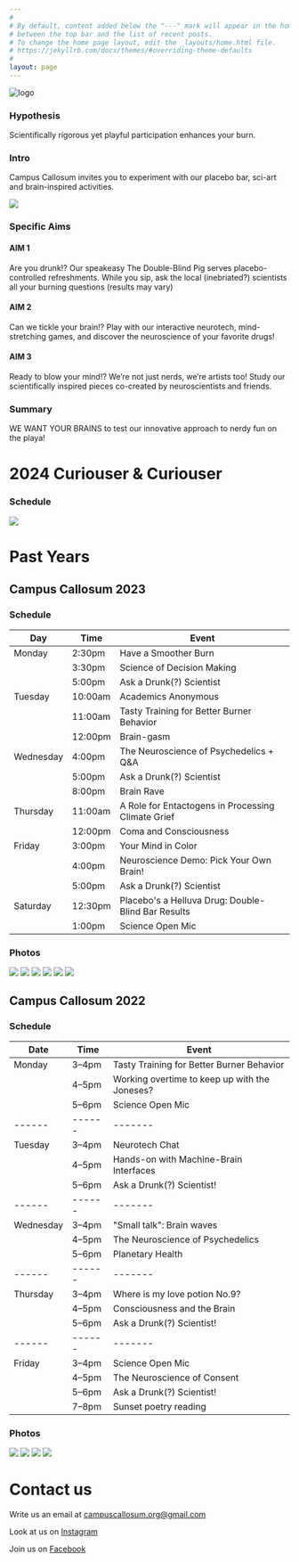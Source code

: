 ```yaml
---
#
# By default, content added below the "---" mark will appear in the home page
# between the top bar and the list of recent posts.
# To change the home page layout, edit the _layouts/home.html file.
# https://jekyllrb.com/docs/themes/#overriding-theme-defaults
#
layout: page
---
```


![logo](logo.png)

<!-- <p align="center"><b>Find us at <a href="https://www.google.com/maps/d/viewer?mid=1IGnBpMKyclYjKZvhw9HQokDkeWAqBXhf&ll=40.78216363391222%2C-119.19619796311491&z=19">2:30 & A</a></b></p> -->

### Hypothesis
Scientifically rigorous yet playful participation enhances your burn.

### Intro
Campus Callosum invites you to experiment with our placebo bar, sci-art and brain-inspired activities. 

![](photos/2024/1.jpg)

### Specific Aims

#### AIM 1
Are you drunk!? Our speakeasy The Double-Blind Pig serves placebo-controlled refreshments. While you sip, ask the local (inebriated?) scientists all your burning questions (results may vary)

#### AIM 2
Can we tickle your brain!? Play with our interactive neurotech, mind-stretching games, and discover the neuroscience of your favorite drugs!

#### AIM 3
Ready to blow your mind!? We’re not just nerds, we’re artists too! Study our scientifically inspired pieces co-created by neuroscientists and friends. 

### Summary
WE WANT YOUR BRAINS to test our innovative approach to nerdy fun on the playa!

# 2024 Curiouser & Curiouser
### Schedule
![](assets/schedule_2024.jpg)

# Past Years
## Campus Callosum 2023
### Schedule

| Day       | Time    | Event                                             |
| --------- | ------- | ------------------------------------------------- |
| Monday    | 2:30pm  | Have a Smoother Burn                              |
|           | 3:30pm  | Science of Decision Making                        |
|           | 5:00pm  | Ask a Drunk(?) Scientist                          |
| Tuesday   | 10:00am | Academics Anonymous                               |
|           | 11:00am | Tasty Training for Better Burner Behavior         |
|           | 12:00pm | Brain-gasm                                        |
| Wednesday | 4:00pm  | The Neuroscience of Psychedelics + Q&A            |
|           | 5:00pm  | Ask a Drunk(?) Scientist                          |
|           | 8:00pm  | Brain Rave                                        |
| Thursday  | 11:00am | A Role for Entactogens in Processing Climate Grief |
|           | 12:00pm | Coma and Consciousness                            |
| Friday    | 3:00pm  | Your Mind in Color                                |
|           | 4:00pm  | Neuroscience Demo: Pick Your Own Brain!           |
|           | 5:00pm  | Ask a Drunk(?) Scientist                          |
| Saturday  | 12:30pm | Placebo's a Helluva Drug: Double-Blind Bar Results|
|           | 1:00pm  | Science Open Mic                                  |

### Photos 
![](photos/2024/2.jpg)
![](photos/2024/3.jpg)
![](photos/2024/4.jpg)
![](photos/2024/5.jpg)
![](photos/2024/6.jpg)
![](photos/2024/7.jpg)

## Campus Callosum 2022
### Schedule

| Date      | Time   | Event                                         |
| --------- | ------ | --------------------------------------------- |
| Monday    | 3–4pm  | Tasty Training for Better Burner Behavior     |
|           | 4–5pm  | Working overtime to keep up with the Joneses? |
|           | 5–6pm  | Science Open Mic                              |
| ------    | ------ | -------                                       |
| Tuesday   | 3–4pm  | Neurotech Chat                                |
|           | 4–5pm  | Hands-on with Machine-Brain Interfaces        |
|           | 5–6pm  | Ask a Drunk(?) Scientist!                     |
| ------    | ------ | -------                                       |
| Wednesday | 3–4pm  | "Small talk": Brain waves                     |
|           | 4–5pm  | The Neuroscience of Psychedelics              |
|           | 5–6pm  | Planetary Health                              |
| ------    | ------ | -------                                       |
| Thursday  | 3–4pm  | Where is my love potion No.9?                 |
|           | 4–5pm  | Consciousness and the Brain                   |
|           | 5–6pm  | Ask a Drunk(?) Scientist!                     |
| ------    | ------ | -------                                       |
| Friday    | 3–4pm  | Science Open Mic                              |
|           | 4–5pm  | The Neuroscience of Consent                   |
|           | 5–6pm  | Ask a Drunk(?) Scientist!                     |
|           | 7–8pm  | Sunset poetry reading                         |

### Photos

![](photos/2023/1.jpeg)
![](photos/2023/2.jpeg)
![](photos/2023/3.jpeg)
![](photos/2023/4.jpeg)

<!-- ## Find us

<iframe src="https://www.google.com/maps/d/embed?mid=1IGnBpMKyclYjKZvhw9HQokDkeWAqBXhf&ll=40.78216363391222%2C-119.19619796311491&z=18" width="752" height="480"></iframe> -->

# Contact us

Write us an email at [campuscallosum.org@gmail.com](mailto:campuscallosum.org@gmail.com)

Look at us on [Instagram](https://www.instagram.com/campus_callosum/)

Join us on [Facebook](https://www.facebook.com/groups/358258066489269/)
